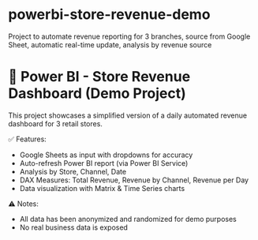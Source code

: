# powerbi-store-revenue-demo
Project to automate revenue reporting for 3 branches, source from Google Sheet, automatic real-time update, analysis by revenue source
# 🧾 Power BI - Store Revenue Dashboard (Demo Project)

This project showcases a simplified version of a daily automated revenue dashboard for 3 retail stores.

✅ Features:
- Google Sheets as input with dropdowns for accuracy
- Auto-refresh Power BI report (via Power BI Service)
- Analysis by Store, Channel, Date
- DAX Measures: Total Revenue, Revenue by Channel, Revenue per Day
- Data visualization with Matrix & Time Series charts

⚠️ Notes:
- All data has been anonymized and randomized for demo purposes
- No real business data is exposed
